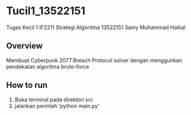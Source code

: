 # Tucil1_13522151
Tugas Kecil 1 IF2211 Strategi Algoritma 13522151 Samy Muhammad Haikal
## Overview
Membuat Cyberpunk 2077 Breach Protocol solver dengan menggunkan pendekatan algoritma brute-force



    
## How to run
1. Buka terminal pada direktori src
2. jalankan perintah 'python main.py'
